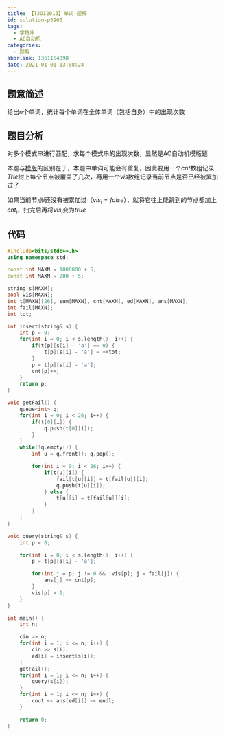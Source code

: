 ```yaml
---
title: 【TJOI2013】单词-题解
id: solution-p3966
tags:
  - 字符串
  - AC自动机
categories:
  - 题解
abbrlink: 1361164098
date: 2021-01-01 13:08:24
---
```


## 题意简述

给出$n$个单词，统计每个单词在全体单词（包括自身）中的出现次数

## 题目分析

对多个模式串进行匹配，求每个模式串的出现次数，显然是AC自动机模版题

本题与[模版](https://www.luogu.com.cn/problem/P3796)的区别在于，本题中单词可能会有重复，因此要用一个$cnt$数组记录$Trie$树上每个节点被覆盖了几次，再用一个$vis$数组记录当前节点是否已经被累加过了

如果当前节点$i$还没有被累加过（$vis_i = false$），就将它往上能跳到的节点都加上$cnt_i$，扫完后再将$vis_i$变为$true$

## 代码

```cpp
#include<bits/stdc++.h>
using namespace std;

const int MAXN = 1000000 + 5;
const int MAXM = 200 + 5;

string s[MAXM];
bool vis[MAXN];
int t[MAXN][26], sum[MAXN], cnt[MAXN], ed[MAXN], ans[MAXN];
int fail[MAXN];
int tot;

int insert(string& s) {
    int p = 0;
    for(int i = 0; i < s.length(); i++) {
        if(t[p][s[i] - 'a'] == 0) {
            t[p][s[i] - 'a'] = ++tot;
        }
        p = t[p][s[i] - 'a'];
        cnt[p]++;
    }
    return p;
}

void getFail() {
    queue<int> q;
    for(int i = 0; i < 26; i++) {
        if(t[0][i]) {
            q.push(t[0][i]);
        }
    }
    while(!q.empty()) {
        int u = q.front(); q.pop();

        for(int i = 0; i < 26; i++) {
            if(t[u][i]) {
                fail[t[u][i]] = t[fail[u]][i];
                q.push(t[u][i]);
            } else {
                t[u][i] = t[fail[u]][i];
            }
        }
    }
}

void query(string& s) {
    int p = 0;

    for(int i = 0; i < s.length(); i++) {
        p = t[p][s[i] - 'a'];

        for(int j = p; j != 0 && !vis[p]; j = fail[j]) {
            ans[j] += cnt[p];
        }
        vis[p] = 1;
    }
}

int main() {
    int n;

    cin >> n;
    for(int i = 1; i <= n; i++) {
        cin >> s[i];
        ed[i] = insert(s[i]);
    }
    getFail();
    for(int i = 1; i <= n; i++) {
        query(s[i]);
    }
    for(int i = 1; i <= n; i++) {
        cout << ans[ed[i]] << endl;
    }

    return 0;
}
```